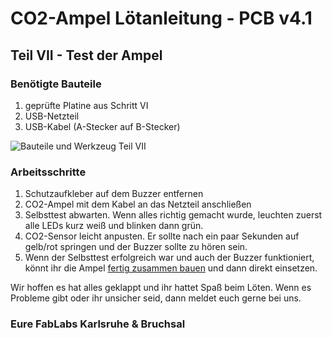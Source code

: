 # CO2-Ampel Lötanleitung - PCB v4.1

## Teil VII - Test der Ampel

### Benötigte Bauteile
1. geprüfte Platine aus Schritt VI
2. USB-Netzteil
3. USB-Kabel (A-Stecker auf B-Stecker)

![Bauteile und Werkzeug Teil VII](../images/loeten/teil7_material.jpg)

### Arbeitsschritte
1. Schutzaufkleber auf dem Buzzer entfernen
2. CO2-Ampel mit dem Kabel an das Netzteil anschließen
3. Selbsttest abwarten. Wenn alles richtig gemacht wurde, leuchten zuerst alle LEDs kurz weiß und blinken dann grün. 
4. CO2-Sensor leicht anpusten. Er sollte nach ein paar Sekunden auf gelb/rot springen und der Buzzer sollte zu hören sein. 
5. Wenn der Selbsttest erfolgreich war und auch der Buzzer funktioniert, könnt ihr die Ampel [fertig zusammen bauen](Aufbauanleitung.md) und dann direkt einsetzen.

Wir hoffen es hat alles geklappt und ihr hattet Spaß beim Löten. Wenn es Probleme gibt oder ihr unsicher seid, dann meldet euch gerne bei uns.

### Eure FabLabs Karlsruhe & Bruchsal

